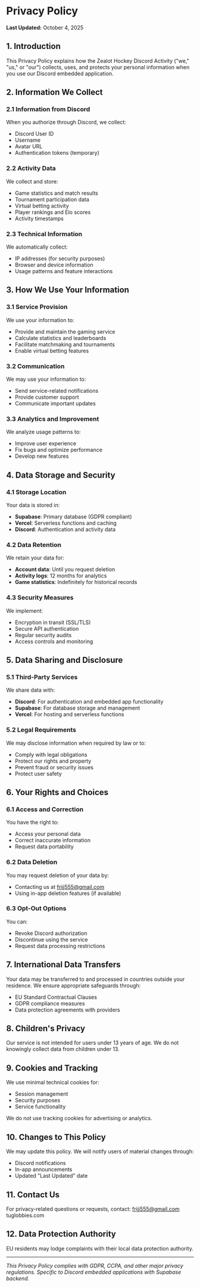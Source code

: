 # Privacy Policy

**Last Updated:** October 4, 2025

## 1. Introduction
This Privacy Policy explains how the Zealot Hockey Discord Activity ("we," "us," or "our") collects, uses, and protects your personal information when you use our Discord embedded application.

## 2. Information We Collect

### 2.1 Information from Discord
When you authorize through Discord, we collect:
- Discord User ID
- Username
- Avatar URL
- Authentication tokens (temporary)

### 2.2 Activity Data
We collect and store:
- Game statistics and match results
- Tournament participation data
- Virtual betting activity
- Player rankings and Elo scores
- Activity timestamps

### 2.3 Technical Information
We automatically collect:
- IP addresses (for security purposes)
- Browser and device information
- Usage patterns and feature interactions

## 3. How We Use Your Information

### 3.1 Service Provision
We use your information to:
- Provide and maintain the gaming service
- Calculate statistics and leaderboards
- Facilitate matchmaking and tournaments
- Enable virtual betting features

### 3.2 Communication
We may use your information to:
- Send service-related notifications
- Provide customer support
- Communicate important updates

### 3.3 Analytics and Improvement
We analyze usage patterns to:
- Improve user experience
- Fix bugs and optimize performance
- Develop new features

## 4. Data Storage and Security

### 4.1 Storage Location
Your data is stored in:
- **Supabase**: Primary database (GDPR compliant)
- **Vercel**: Serverless functions and caching
- **Discord**: Authentication and activity data

### 4.2 Data Retention
We retain your data for:
- **Account data**: Until you request deletion
- **Activity logs**: 12 months for analytics
- **Game statistics**: Indefinitely for historical records

### 4.3 Security Measures
We implement:
- Encryption in transit (SSL/TLS)
- Secure API authentication
- Regular security audits
- Access controls and monitoring

## 5. Data Sharing and Disclosure

### 5.1 Third-Party Services
We share data with:
- **Discord**: For authentication and embedded app functionality
- **Supabase**: For database storage and management
- **Vercel**: For hosting and serverless functions

### 5.2 Legal Requirements
We may disclose information when required by law or to:
- Comply with legal obligations
- Protect our rights and property
- Prevent fraud or security issues
- Protect user safety

## 6. Your Rights and Choices

### 6.1 Access and Correction
You have the right to:
- Access your personal data
- Correct inaccurate information
- Request data portability

### 6.2 Data Deletion
You may request deletion of your data by:
- Contacting us at frijj555@gmail.com
- Using in-app deletion features (if available)

### 6.3 Opt-Out Options
You can:
- Revoke Discord authorization
- Discontinue using the service
- Request data processing restrictions

## 7. International Data Transfers
Your data may be transferred to and processed in countries outside your residence. We ensure appropriate safeguards through:
- EU Standard Contractual Clauses
- GDPR compliance measures
- Data protection agreements with providers

## 8. Children's Privacy
Our service is not intended for users under 13 years of age. We do not knowingly collect data from children under 13.

## 9. Cookies and Tracking
We use minimal technical cookies for:
- Session management
- Security purposes
- Service functionality

We do not use tracking cookies for advertising or analytics.

## 10. Changes to This Policy
We may update this policy. We will notify users of material changes through:
- Discord notifications
- In-app announcements
- Updated "Last Updated" date

## 11. Contact Us
For privacy-related questions or requests, contact:
frijj555@gmail.com
tuglobbies.com

## 12. Data Protection Authority
EU residents may lodge complaints with their local data protection authority.

---

*This Privacy Policy complies with GDPR, CCPA, and other major privacy regulations. Specific to Discord embedded applications with Supabase backend.*